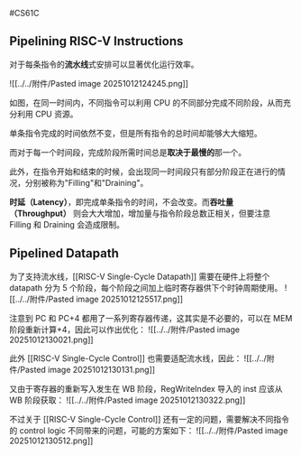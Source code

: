 #CS61C 
## Pipelining RISC-V Instructions
对于每条指令的**流水线**式安排可以显著优化运行效率。

![[../../附件/Pasted image 20251012124245.png]]

如图，在同一时间内，不同指令可以利用 CPU 的不同部分完成不同阶段，从而充分利用 CPU 资源。

单条指令完成的时间依然不变，但是所有指令的总时间却能够大大缩短。

而对于每一个时间段，完成阶段所需时间总是**取决于最慢的**那一个。

此外，在指令开始和结束的时候，会出现同一时间段只有部分阶段正在进行的情况，分别被称为"Filling"和"Draining"。

**时延（Latency）**，即完成单条指令的时间，不会改变。而**吞吐量（Throughput）** 则会大大增加，增加量与指令阶段总数正相关，但要注意 Filling 和 Draining 会造成限制。

## Pipelined Datapath
为了支持流水线，[[RISC-V Single-Cycle Datapath]] 需要在硬件上将整个 datapath 分为 5 个阶段，每个阶段之间加上临时寄存器供下个时钟周期使用。
![[../../附件/Pasted image 20251012125517.png]]

注意到 PC 和 PC+4 都用了一系列寄存器传递，这其实是不必要的，可以在 MEM 阶段重新计算+4，因此可以作出优化：
![[../../附件/Pasted image 20251012130021.png]]

此外 [[RISC-V Single-Cycle Control]] 也需要适配流水线，因此：
![[../../附件/Pasted image 20251012130131.png]]

又由于寄存器的重新写入发生在 WB 阶段，RegWriteIndex 导入的 inst 应该从 WB 阶段获取：
![[../../附件/Pasted image 20251012130322.png]]

不过关于 [[RISC-V Single-Cycle Control]] 还有一定的问题，需要解决不同指令的 control logic 不同带来的问题，可能的方案如下：
![[../../附件/Pasted image 20251012130512.png]]